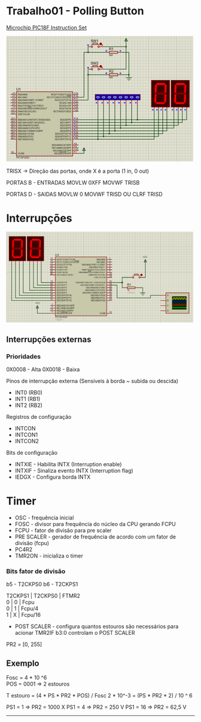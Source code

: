# Trabalho01 - Polling Button

[Microchip PIC18F Instruction Set](http://technology.niagarac.on.ca/staff/mboldin/18F_Instruction_Set/)

<img src="Trabalho01/imagem_2022-10-06_200824121.png" alt="proteus" width="500px">

TRISX -> Direção das portas, onde X é a porta (1 in, 0 out)

PORTAS B - ENTRADAS
MOVLW 0XFF
MOVWF TRISB

PORTAS D - SAIDAS
MOVLW 0
MOVWF TRISD
OU
CLRF TRISD

# Interrupções

<img src="display_button_int0_asm.X/img.png" alt="proteus" width="500px">

## Interrupções externas

### Prioridades
0X0008 - Alta
0X0018 - Baixa

Pinos de interrupção externa (Sensíveis à borda ~ subida ou descida)
- INT0 (RB0)
- INT1 (RB1)
- INT2 (RB2)

Registros de configuração
- INTCON
- INTCON1
- INTCON2

Bits de configuração

- INTXIE - Habilita INTX (Interruption enable)
- INTXIF - Sinaliza evento INTX (Interruption flag)
- IEDGX - Configura borda INTX

# Timer

- OSC - frequência inicial
- FOSC - divisor para frequência do núcleo da CPU gerando FCPU
- FCPU - fator de divisão para pre scaler
- PRE SCALER - gerador de frequência de acordo com um fator de divisão (fcpu)
- PC4R2
- TMR2ON - inicializa o timer

### Bits fator de divisão
b5 - T2CKPS0
b6 - T2CKPS1

T2CKPS1  |  T2CKPS0  |  FTMR2</br>
   0     |     0     |  Fcpu</br>
   0     |     1     |  Fcpu/4</br>
   1     |     X     |  Fcpu/16

- POST SCALER - configura quantos estouros são necessários para acionar TMR2IF
  b3:0 controlam o POST SCALER

PR2 = [0, 255]

## Exemplo

Fosc = 4 * 10 ^6</br>
POS = 0001 => 2 estouros

T estouro = (4 * PS * PR2 * POS) / Fosc
2 * 10^-3 = (PS * PR2 * 2) / 10 ^ 6

PS1 = 1 => PR2 = 1000  X
PS1 = 4 => PR2 = 250   V
PS1 = 16 => PR2 = 62,5   V

-----
